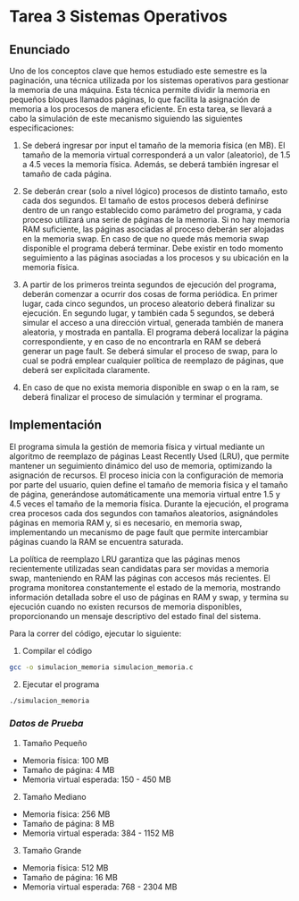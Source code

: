 # Tarea 3 Sistemas Operativos #

## Enunciado ##

Uno de los conceptos clave que hemos estudiado este semestre es la paginación, una técnica utilizada por los sistemas operativos para gestionar la memoria de una máquina. Esta técnica permite dividir la memoria en pequeños bloques llamados páginas, lo que facilita la asignación de memoria a los procesos de manera eficiente. En esta tarea, se llevará a cabo la simulación de este mecanismo siguiendo las siguientes especificaciones:

1. Se deberá ingresar por input el tamaño de la memoria física (en MB). El tamaño de la memoria virtual corresponderá a un valor (aleatorio), de 1.5 a 4.5 veces la memoria física. Además, se deberá también ingresar el tamaño de cada página.

2. Se deberán crear (solo a nivel lógico) procesos de distinto tamaño, esto cada dos segundos. El tamaño de estos procesos deberá definirse dentro de un rango establecido como parámetro del programa, y cada proceso utilizará una serie de páginas de la memoria. Si no hay memoria RAM suficiente, las páginas asociadas al proceso deberán ser alojadas en la memoria swap. En caso de que no quede más memoria swap disponible el programa deberá terminar. Debe existir en todo momento seguimiento a las páginas asociadas a los procesos y su ubicación en la memoria física.

3. A partir de los primeros treinta segundos de ejecución del programa, deberán comenzar a ocurrir dos cosas de forma periódica. En primer lugar, cada cinco segundos, un proceso aleatorio deberá finalizar su ejecución. En segundo lugar, y también cada 5 segundos, se deberá simular el acceso a una dirección virtual, generada también de manera aleatoria, y mostrada en pantalla. El programa deberá localizar la página correspondiente, y en caso de no encontrarla en RAM se deberá generar un page fault. Se deberá simular el proceso de swap, para lo cual se podrá emplear cualquier política de reemplazo de páginas, que deberá ser explicitada claramente.

4. En caso de que no exista memoria disponible en swap o en la ram, se deberá finalizar el proceso de simulación y terminar el programa.


## Implementación ##

El programa simula la gestión de memoria física y virtual mediante un algoritmo de reemplazo de páginas Least Recently Used (LRU), que permite mantener un seguimiento dinámico del uso de memoria, optimizando la asignación de recursos. El proceso inicia con la configuración de memoria por parte del usuario, quien define el tamaño de memoria física y el tamaño de página, generándose automáticamente una memoria virtual entre 1.5 y 4.5 veces el tamaño de la memoria física. Durante la ejecución, el programa crea procesos cada dos segundos con tamaños aleatorios, asignándoles páginas en memoria RAM y, si es necesario, en memoria swap, implementando un mecanismo de page fault que permite intercambiar páginas cuando la RAM se encuentra saturada.

La política de reemplazo LRU garantiza que las páginas menos recientemente utilizadas sean candidatas para ser movidas a memoria swap, manteniendo en RAM las páginas con accesos más recientes. El programa monitorea constantemente el estado de la memoria, mostrando información detallada sobre el uso de páginas en RAM y swap, y termina su ejecución cuando no existen recursos de memoria disponibles, proporcionando un mensaje descriptivo del estado final del sistema.

Para la correr del código, ejecutar lo siguiente:

1. Compilar el código

```bash
gcc -o simulacion_memoria simulacion_memoria.c
```

2. Ejecutar el programa

```bash
./simulacion_memoria
```

### *Datos de Prueba* ###
1. Tamaño Pequeño
  - Memoria física: 100 MB
  - Tamaño de página: 4 MB
  - Memoria virtual esperada: 150 - 450 MB
2. Tamaño Mediano
  - Memoria física: 256 MB
  - Tamaño de página: 8 MB
  - Memoria virtual esperada: 384 - 1152 MB
3. Tamaño Grande
  - Memoria física: 512 MB
  - Tamaño de página: 16 MB
  - Memoria virtual esperada: 768 - 2304 MB
